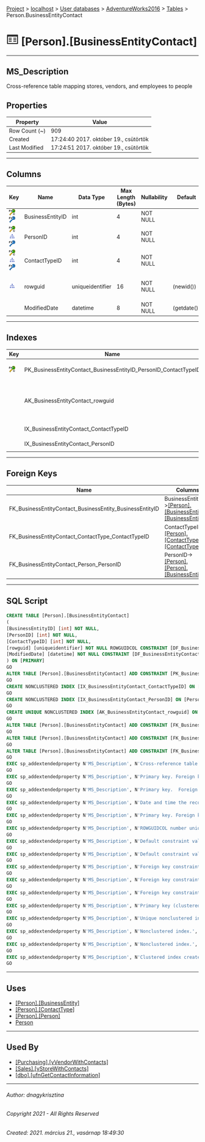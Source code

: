 #### 

[Project](../../../../index.md) > [localhost](../../../index.md) > [User databases](../../index.md) > [AdventureWorks2016](../index.md) > [Tables](Tables.md) > Person.BusinessEntityContact

# ![Tables](../../../../Images/Table32.png) [Person].[BusinessEntityContact]

---

## <a name="#description"></a>MS_Description

Cross-reference table mapping stores, vendors, and employees to people

## <a name="#properties"></a>Properties

| Property | Value |
|---|---|
| Row Count (~) | 909 |
| Created | 17:24:40 2017. október 19., csütörtök |
| Last Modified | 17:24:51 2017. október 19., csütörtök |


---

## <a name="#columns"></a>Columns

| Key | Name | Data Type | Max Length (Bytes) | Nullability | Default | Description |
|---|---|---|---|---|---|---|
| [![Cluster Primary Key PK_BusinessEntityContact_BusinessEntityID_PersonID_ContactTypeID: BusinessEntityID\PersonID\ContactTypeID](../../../../Images/pkcluster.png)](#indexes)[![Foreign Keys FK_BusinessEntityContact_BusinessEntity_BusinessEntityID: [Person].[BusinessEntity].BusinessEntityID](../../../../Images/fk.png)](#foreignkeys) | BusinessEntityID | int | 4 | NOT NULL |  | _Primary key. Foreign key to BusinessEntity.BusinessEntityID._ |
| [![Cluster Primary Key PK_BusinessEntityContact_BusinessEntityID_PersonID_ContactTypeID: BusinessEntityID\PersonID\ContactTypeID](../../../../Images/pkcluster.png)](#indexes)[![Indexes IX_BusinessEntityContact_PersonID](../../../../Images/Index.png)](#indexes)[![Foreign Keys FK_BusinessEntityContact_Person_PersonID: [Person].[Person].PersonID](../../../../Images/fk.png)](#foreignkeys) | PersonID | int | 4 | NOT NULL |  | _Primary key. Foreign key to Person.BusinessEntityID._ |
| [![Cluster Primary Key PK_BusinessEntityContact_BusinessEntityID_PersonID_ContactTypeID: BusinessEntityID\PersonID\ContactTypeID](../../../../Images/pkcluster.png)](#indexes)[![Indexes IX_BusinessEntityContact_ContactTypeID](../../../../Images/Index.png)](#indexes)[![Foreign Keys FK_BusinessEntityContact_ContactType_ContactTypeID: [Person].[ContactType].ContactTypeID](../../../../Images/fk.png)](#foreignkeys) | ContactTypeID | int | 4 | NOT NULL |  | _Primary key.  Foreign key to ContactType.ContactTypeID._ |
| [![Indexes AK_BusinessEntityContact_rowguid](../../../../Images/Index.png)](#indexes) | rowguid | uniqueidentifier | 16 | NOT NULL | (newid()) | _ROWGUIDCOL number uniquely identifying the record. Used to support a merge replication sample._ |
|  | ModifiedDate | datetime | 8 | NOT NULL | (getdate()) | _Date and time the record was last updated._ |


---

## <a name="#indexes"></a>Indexes

| Key | Name | Key Columns | Unique | Description |
|---|---|---|---|---|
| [![Cluster Primary Key PK_BusinessEntityContact_BusinessEntityID_PersonID_ContactTypeID: BusinessEntityID\PersonID\ContactTypeID](../../../../Images/pkcluster.png)](#indexes) | PK_BusinessEntityContact_BusinessEntityID_PersonID_ContactTypeID | BusinessEntityID, PersonID, ContactTypeID | YES | _Primary key (clustered) constraint_ |
|  | AK_BusinessEntityContact_rowguid | rowguid | YES | _Unique nonclustered index. Used to support replication samples._ |
|  | IX_BusinessEntityContact_ContactTypeID | ContactTypeID |  | _Nonclustered index._ |
|  | IX_BusinessEntityContact_PersonID | PersonID |  | _Nonclustered index._ |


---

## <a name="#foreignkeys"></a>Foreign Keys

| Name | Columns | Description |
|---|---|---|
| FK_BusinessEntityContact_BusinessEntity_BusinessEntityID | BusinessEntityID->[[Person].[BusinessEntity].[BusinessEntityID]](BusinessEntity.md) | _Foreign key constraint referencing BusinessEntity.BusinessEntityID._ |
| FK_BusinessEntityContact_ContactType_ContactTypeID | ContactTypeID->[[Person].[ContactType].[ContactTypeID]](ContactType.md) | _Foreign key constraint referencing ContactType.ContactTypeID._ |
| FK_BusinessEntityContact_Person_PersonID | PersonID->[[Person].[Person].[BusinessEntityID]](Person.md) | _Foreign key constraint referencing Person.BusinessEntityID._ |


---

## <a name="#sqlscript"></a>SQL Script

```sql
CREATE TABLE [Person].[BusinessEntityContact]
(
[BusinessEntityID] [int] NOT NULL,
[PersonID] [int] NOT NULL,
[ContactTypeID] [int] NOT NULL,
[rowguid] [uniqueidentifier] NOT NULL ROWGUIDCOL CONSTRAINT [DF_BusinessEntityContact_rowguid] DEFAULT (newid()),
[ModifiedDate] [datetime] NOT NULL CONSTRAINT [DF_BusinessEntityContact_ModifiedDate] DEFAULT (getdate())
) ON [PRIMARY]
GO
ALTER TABLE [Person].[BusinessEntityContact] ADD CONSTRAINT [PK_BusinessEntityContact_BusinessEntityID_PersonID_ContactTypeID] PRIMARY KEY CLUSTERED  ([BusinessEntityID], [PersonID], [ContactTypeID]) ON [PRIMARY]
GO
CREATE NONCLUSTERED INDEX [IX_BusinessEntityContact_ContactTypeID] ON [Person].[BusinessEntityContact] ([ContactTypeID]) ON [PRIMARY]
GO
CREATE NONCLUSTERED INDEX [IX_BusinessEntityContact_PersonID] ON [Person].[BusinessEntityContact] ([PersonID]) ON [PRIMARY]
GO
CREATE UNIQUE NONCLUSTERED INDEX [AK_BusinessEntityContact_rowguid] ON [Person].[BusinessEntityContact] ([rowguid]) ON [PRIMARY]
GO
ALTER TABLE [Person].[BusinessEntityContact] ADD CONSTRAINT [FK_BusinessEntityContact_BusinessEntity_BusinessEntityID] FOREIGN KEY ([BusinessEntityID]) REFERENCES [Person].[BusinessEntity] ([BusinessEntityID])
GO
ALTER TABLE [Person].[BusinessEntityContact] ADD CONSTRAINT [FK_BusinessEntityContact_ContactType_ContactTypeID] FOREIGN KEY ([ContactTypeID]) REFERENCES [Person].[ContactType] ([ContactTypeID])
GO
ALTER TABLE [Person].[BusinessEntityContact] ADD CONSTRAINT [FK_BusinessEntityContact_Person_PersonID] FOREIGN KEY ([PersonID]) REFERENCES [Person].[Person] ([BusinessEntityID])
GO
EXEC sp_addextendedproperty N'MS_Description', N'Cross-reference table mapping stores, vendors, and employees to people', 'SCHEMA', N'Person', 'TABLE', N'BusinessEntityContact', NULL, NULL
GO
EXEC sp_addextendedproperty N'MS_Description', N'Primary key. Foreign key to BusinessEntity.BusinessEntityID.', 'SCHEMA', N'Person', 'TABLE', N'BusinessEntityContact', 'COLUMN', N'BusinessEntityID'
GO
EXEC sp_addextendedproperty N'MS_Description', N'Primary key.  Foreign key to ContactType.ContactTypeID.', 'SCHEMA', N'Person', 'TABLE', N'BusinessEntityContact', 'COLUMN', N'ContactTypeID'
GO
EXEC sp_addextendedproperty N'MS_Description', N'Date and time the record was last updated.', 'SCHEMA', N'Person', 'TABLE', N'BusinessEntityContact', 'COLUMN', N'ModifiedDate'
GO
EXEC sp_addextendedproperty N'MS_Description', N'Primary key. Foreign key to Person.BusinessEntityID.', 'SCHEMA', N'Person', 'TABLE', N'BusinessEntityContact', 'COLUMN', N'PersonID'
GO
EXEC sp_addextendedproperty N'MS_Description', N'ROWGUIDCOL number uniquely identifying the record. Used to support a merge replication sample.', 'SCHEMA', N'Person', 'TABLE', N'BusinessEntityContact', 'COLUMN', N'rowguid'
GO
EXEC sp_addextendedproperty N'MS_Description', N'Default constraint value of GETDATE()', 'SCHEMA', N'Person', 'TABLE', N'BusinessEntityContact', 'CONSTRAINT', N'DF_BusinessEntityContact_ModifiedDate'
GO
EXEC sp_addextendedproperty N'MS_Description', N'Default constraint value of NEWID()', 'SCHEMA', N'Person', 'TABLE', N'BusinessEntityContact', 'CONSTRAINT', N'DF_BusinessEntityContact_rowguid'
GO
EXEC sp_addextendedproperty N'MS_Description', N'Foreign key constraint referencing BusinessEntity.BusinessEntityID.', 'SCHEMA', N'Person', 'TABLE', N'BusinessEntityContact', 'CONSTRAINT', N'FK_BusinessEntityContact_BusinessEntity_BusinessEntityID'
GO
EXEC sp_addextendedproperty N'MS_Description', N'Foreign key constraint referencing ContactType.ContactTypeID.', 'SCHEMA', N'Person', 'TABLE', N'BusinessEntityContact', 'CONSTRAINT', N'FK_BusinessEntityContact_ContactType_ContactTypeID'
GO
EXEC sp_addextendedproperty N'MS_Description', N'Foreign key constraint referencing Person.BusinessEntityID.', 'SCHEMA', N'Person', 'TABLE', N'BusinessEntityContact', 'CONSTRAINT', N'FK_BusinessEntityContact_Person_PersonID'
GO
EXEC sp_addextendedproperty N'MS_Description', N'Primary key (clustered) constraint', 'SCHEMA', N'Person', 'TABLE', N'BusinessEntityContact', 'CONSTRAINT', N'PK_BusinessEntityContact_BusinessEntityID_PersonID_ContactTypeID'
GO
EXEC sp_addextendedproperty N'MS_Description', N'Unique nonclustered index. Used to support replication samples.', 'SCHEMA', N'Person', 'TABLE', N'BusinessEntityContact', 'INDEX', N'AK_BusinessEntityContact_rowguid'
GO
EXEC sp_addextendedproperty N'MS_Description', N'Nonclustered index.', 'SCHEMA', N'Person', 'TABLE', N'BusinessEntityContact', 'INDEX', N'IX_BusinessEntityContact_ContactTypeID'
GO
EXEC sp_addextendedproperty N'MS_Description', N'Nonclustered index.', 'SCHEMA', N'Person', 'TABLE', N'BusinessEntityContact', 'INDEX', N'IX_BusinessEntityContact_PersonID'
GO
EXEC sp_addextendedproperty N'MS_Description', N'Clustered index created by a primary key constraint.', 'SCHEMA', N'Person', 'TABLE', N'BusinessEntityContact', 'INDEX', N'PK_BusinessEntityContact_BusinessEntityID_PersonID_ContactTypeID'
GO

```


---

## <a name="#uses"></a>Uses

* [[Person].[BusinessEntity]](BusinessEntity.md)
* [[Person].[ContactType]](ContactType.md)
* [[Person].[Person]](Person.md)
* [Person](../Security/Schemas/Person.md)


---

## <a name="#usedby"></a>Used By

* [[Purchasing].[vVendorWithContacts]](../Views/vVendorWithContacts.md)
* [[Sales].[vStoreWithContacts]](../Views/vStoreWithContacts.md)
* [[dbo].[ufnGetContactInformation]](../Programmability/Functions/Table-valued_Functions/ufnGetContactInformation.md)


---

###### Author:  dnagykrisztina

###### Copyright 2021 - All Rights Reserved

###### Created: 2021. március 21., vasárnap 18:49:30

